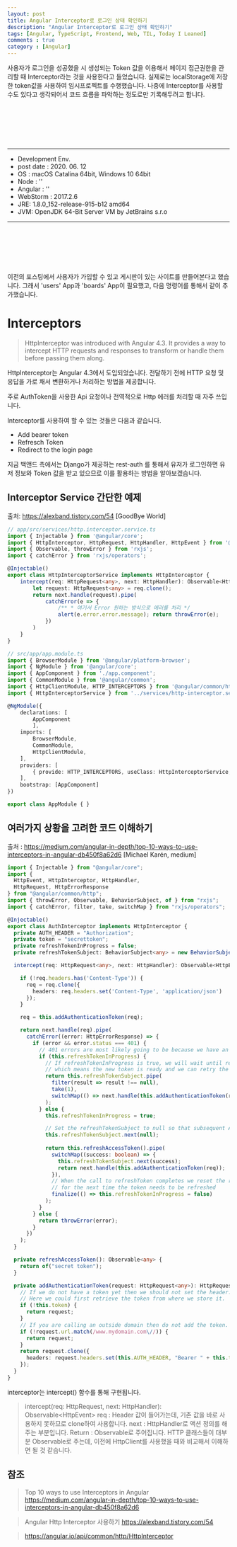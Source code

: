 ```yaml
---
layout: post
title: Angular Interceptor로 로그인 상태 확인하기
description: "Angular Interceptor로 로그인 상태 확인하기"
tags: [Angular, TypeScript, Frontend, Web, TIL, Today I Leaned]
comments : true
category : [Angular]
---
```


사용자가 로그인을 성공했을 시 생성되는 Token 값을 이용해서 페이지 접근권한을 관리할 때 Interceptor라는 것을 사용한다고 들었습니다. 실제로는 localStorage에 저장한 token값을 사용하여 임시프로젝트를 수행했습니다. 나중에 Interceptor를 사용할 수도 있다고 생각되어서 코드 흐름을 파악하는 정도로만 기록해두려고 합니다.

<br/><br/><br/><br/><br/>

---

* Development Env.
* post date : 2020. 06. 12
* OS : macOS Catalina 64bit, Windows 10 64bit
* Node : ''
* Angular : ''
* WebStorm : 2017.2.6
* JRE: 1.8.0_152-release-915-b12 amd64
* JVM: OpenJDK 64-Bit Server VM by JetBrains s.r.o

---

<br/><br/><br/><br/><br/>

이전의 포스팅에서 사용자가 가입할 수 있고 게시판이 있는 사이트를 만들어본다고 했습니다. 그래서 'users' App과 'boards' App이 필요했고, 다음 명령어를 통해서 같이 추가했습니다.
# Interceptors
> HttpInterceptor was introduced with Angular 4.3. It provides a way to intercept HTTP requests and responses to transform or handle them before passing them along.

HttpInterceptor는 Angular 4.3에서 도입되었습니다. 전달하기 전에 HTTP 요청 및 응답을 가로 채서 변환하거나 처리하는 방법을 제공합니다.

주로 AuthToken을 사용한 Api 요청이나 전역적으로 Http 에러를 처리할 때 자주 쓰입니다.

Interceptor를 사용하여 할 수 있는 것들은 다음과 같습니다.
* Add bearer token
* Refresch Token
* Redirect to the login page

지금 백앤드 측에서는 Django가 제공하는 rest-auth 를 통해서 유저가 로그인하면 유저 정보와 Token 값을 받고 있으므로 이를 활용하는 방법을 알아보겠습니다.


## Interceptor Service 간단한 예제
출처: https://alexband.tistory.com/54 [GoodBye World]
``` ts
// app/src/services/http.interceptor.service.ts
import { Injectable } from '@angular/core';
import { HttpInterceptor, HttpRequest, HttpHandler, HttpEvent } from '@angular/common/http';
import { Observable, throwError } from 'rxjs';
import { catchError } from 'rxjs/operators'; 

@Injectable()
export class HttpInterceptorService implements HttpInterceptor { 
    intercept(req: HttpRequest<any>, next: HttpHandler): Observable<HttpEvent<any>> {
        let request: HttpRequest<any> = req.clone();
        return next.handle(request).pipe(
            catchError(e => {
                /** * 여기서 Error 원하는 방식으로 에러를 처리 */
                alert(e.error.error.message); return throwError(e);
            })
        )
    }
}
```


``` ts
// src/app/app.module.ts 
import { BrowserModule } from '@angular/platform-browser'; 
import { NgModule } from '@angular/core'; 
import { AppComponent } from './app.component'; 
import { CommonModule } from '@angular/common'; 
import { HttpClientModule, HTTP_INTERCEPTORS } from '@angular/common/http'; 
import { HttpInterceptorService } from '../services/http-interceptor.service'; 

@NgModule({ 
    declarations: [ 
        AppComponent 
        ], 
    imports: [ 
        BrowserModule, 
        CommonModule,
        HttpClientModule, 
    ], 
    providers: [ 
        { provide: HTTP_INTERCEPTORS, useClass: HttpInterceptorService, multi: true },
    ], 
    bootstrap: [AppComponent]
})

export class AppModule { }
```



## 여러가지 상황을 고려한 코드 이해하기
출처 : https://medium.com/angular-in-depth/top-10-ways-to-use-interceptors-in-angular-db450f8a62d6 [Michael Karén, medium]

``` ts
import { Injectable } from "@angular/core";
import { 
  HttpEvent, HttpInterceptor, HttpHandler,
  HttpRequest, HttpErrorResponse
} from "@angular/common/http";
import { throwError, Observable, BehaviorSubject, of } from "rxjs";
import { catchError, filter, take, switchMap } from "rxjs/operators";

@Injectable()
export class AuthInterceptor implements HttpInterceptor {
  private AUTH_HEADER = "Authorization";
  private token = "secrettoken";
  private refreshTokenInProgress = false;
  private refreshTokenSubject: BehaviorSubject<any> = new BehaviorSubject<any>(null);

  intercept(req: HttpRequest<any>, next: HttpHandler): Observable<HttpEvent<any>> {

    if (!req.headers.has('Content-Type')) {
      req = req.clone({
        headers: req.headers.set('Content-Type', 'application/json')
      });
    }

    req = this.addAuthenticationToken(req);

    return next.handle(req).pipe(
      catchError((error: HttpErrorResponse) => {
        if (error && error.status === 401) {
          // 401 errors are most likely going to be because we have an expired token that we need to refresh.
          if (this.refreshTokenInProgress) {
            // If refreshTokenInProgress is true, we will wait until refreshTokenSubject has a non-null value
            // which means the new token is ready and we can retry the request again
            return this.refreshTokenSubject.pipe(
              filter(result => result !== null),
              take(1),
              switchMap(() => next.handle(this.addAuthenticationToken(req)))
            );
          } else {
            this.refreshTokenInProgress = true;

            // Set the refreshTokenSubject to null so that subsequent API calls will wait until the new token has been retrieved
            this.refreshTokenSubject.next(null);
            
            return this.refreshAccessToken().pipe(
              switchMap((success: boolean) => {               
                this.refreshTokenSubject.next(success);
                return next.handle(this.addAuthenticationToken(req));
              }),
              // When the call to refreshToken completes we reset the refreshTokenInProgress to false
              // for the next time the token needs to be refreshed
              finalize(() => this.refreshTokenInProgress = false)
            );
          }
        } else {
          return throwError(error);
        }
      })
    );
  }

  private refreshAccessToken(): Observable<any> {
    return of("secret token");
  }

  private addAuthenticationToken(request: HttpRequest<any>): HttpRequest<any> {
    // If we do not have a token yet then we should not set the header.
    // Here we could first retrieve the token from where we store it.
    if (!this.token) {
      return request;
    }
    // If you are calling an outside domain then do not add the token.
    if (!request.url.match(/www.mydomain.com\//)) {
      return request;
    }
    return request.clone({
      headers: request.headers.set(this.AUTH_HEADER, "Bearer " + this.token)
    });
  }
}
```

interceptor는 intercept() 함수를 통해 구현됩니다. 
> intercept(req: HttpRequest<any>, next: HttpHandler): Observable<HttpEvent<any>>
req : Header 값이 들어가는데, 기존 값을 바로 사용하지 못하므로 clone하여 사용합니다.
next : HttpHandler로 액션 정의를 해주는 부분입니다.
Return : Observable로 주어집니다. HTTP 클래스들이 대부분 Observable로 주는데, 이전에 HttpClient를 사용했을 때와 비교해서 이해하면 될 것 같습니다.




## 참조
> Top 10 ways to use Interceptors in Angular
https://medium.com/angular-in-depth/top-10-ways-to-use-interceptors-in-angular-db450f8a62d6

> Angular Http Interceptor 사용하기
https://alexband.tistory.com/54

> https://angular.io/api/common/http/HttpInterceptor